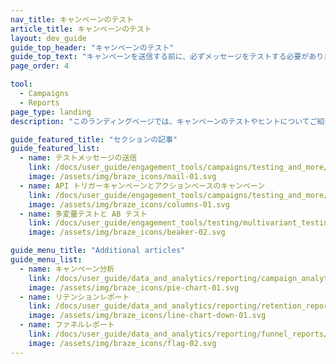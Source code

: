 ```yaml
---
nav_title: キャンペーンのテスト
article_title: キャンペーンのテスト
layout: dev_guide
guide_top_header: "キャンペーンのテスト"
guide_top_text: "キャンペーンを送信する前に、必ずメッセージをテストする必要があります。その後、結果を確認して、キャンペーンがうまくいったかどうか、将来のキャンペーンに良い影響を与えるかどうかを常に確認する必要があります。<br><br> ここでは、テストメッセージの送信やABテストの実施など、テストキャンペーンに関するリソースを見つけることができます。"
page_order: 4

tool: 
  - Campaigns
  - Reports
page_type: landing
description: "このランディングページでは、キャンペーンのテストやヒントについてご紹介します。ここでは、テストメッセージの送信、AB テストの実施など、キャンペーンのテストに関するリソースを見つけることができます。"

guide_featured_title: "セクションの記事"
guide_featured_list:
  - name: テストメッセージの送信
    link: /docs/user_guide/engagement_tools/campaigns/testing_and_more/sending_test_messages/
    image: /assets/img/braze_icons/mail-01.svg
  - name: API トリガーキャンペーンとアクションベースのキャンペーン
    link: /docs/user_guide/engagement_tools/campaigns/testing_and_more/triggered_action_based/
    image: /assets/img/braze_icons/columns-01.svg
  - name: 多変量テストと AB テスト
    link: /docs/user_guide/engagement_tools/testing/multivariant_testing/
    image: /assets/img/braze_icons/beaker-02.svg

guide_menu_title: "Additional articles"
guide_menu_list:
  - name: キャンペーン分析
    link: /docs/user_guide/data_and_analytics/reporting/campaign_analytics/
    image: /assets/img/braze_icons/pie-chart-01.svg
  - name: リテンションレポート
    link: /docs/user_guide/data_and_analytics/reporting/retention_reports/
    image: /assets/img/braze_icons/line-chart-down-01.svg
  - name: ファネルレポート
    link: /docs/user_guide/data_and_analytics/reporting/funnel_reports/
    image: /assets/img/braze_icons/flag-02.svg
---
```

